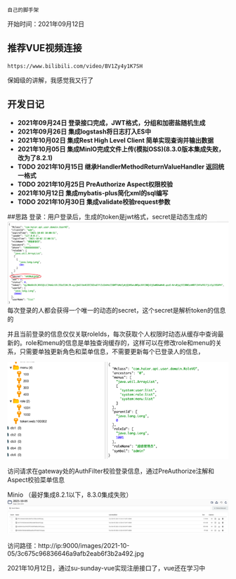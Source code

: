 ``自己的脚手架``

开始时间：2021年09月12日

## 推荐VUE视频连接
``https://www.bilibili.com/video/BV1Zy4y1K7SH``

保姆级的讲解，我感觉我又行了

## 开发日记

- **2021年09月24日 登录接口完成，JWT格式，分组和加密盐随机生成**
- **2021年09月26日 集成logstash将日志打入ES中**
- **2021年10月02日 集成Rest High Level Client 简单实现查询并输出数据**
- **2021年10月05日 集成MinIO完成文件上传(模拟OSS)(8.3.0版本集成失败，改为了8.2.1)**
- **TODO 2021年10月15日 继承HandlerMethodReturnValueHandler 返回统一格式**
- **TODO 2021年10月25日 PreAuthorize Aspect权限校验**
- **2021年10月12日 集成mybatis-plus简化xml的sql编写**
- **TODO 2021年10月30日 集成validate校验request参数**

##思路
登录：用户登录后，生成的token是jwt格式，secret是动态生成的
![img.png](img.png)
每次登录的人都会获得一个唯一的动态的secret，这个secret是解析token的信息的

并且当前登录的信息仅仅关联roleIds，每次获取个人权限时动态从缓存中查询最新的。role和menu的信息是单独查询缓存的，这样可以在修改role和menu的关系，只需要单独更新角色和菜单信息，不需要更新每个已登录人的信息，

![img_1.png](img_1.png)

访问请求在gateway处的AuthFilter校验登录信息，通过PreAuthorize注解和Aspect校验菜单信息

Minio （最好集成8.2.1以下，8.3.0集成失败）
![img_2.png](img_2.png)

访问路径：http://ip:9000/images/2021-10-05/3c675c96836646a9afb2eab6f3b2a492.jpg

2021年10月12日，通过su-sunday-vue实现注册接口了，vue还在学习中